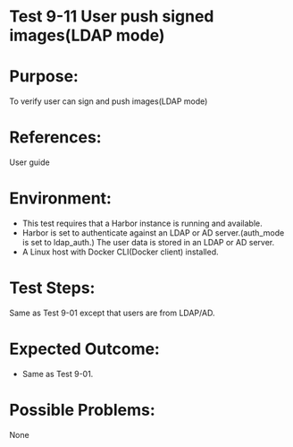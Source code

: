 Test 9-11 User push signed images(LDAP mode)
=======

# Purpose:

To verify user can sign and push images(LDAP mode)

# References:
User guide

# Environment:

* This test requires that a Harbor instance is running and available.
* Harbor is set to authenticate against an LDAP or AD server.(auth_mode is set to ldap_auth.) The user data is stored in an LDAP or AD server.
* A Linux host with Docker CLI(Docker client) installed.

# Test Steps:

Same as Test 9-01 except that users are from LDAP/AD.

# Expected Outcome:

* Same as Test 9-01.

# Possible Problems:
None
